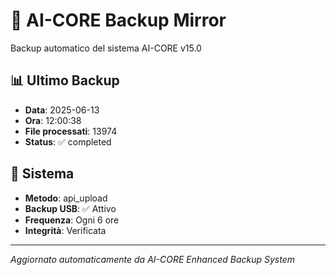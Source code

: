 # 🧬 AI-CORE Backup Mirror

Backup automatico del sistema AI-CORE v15.0

## 📊 Ultimo Backup
- **Data**: 2025-06-13
- **Ora**: 12:00:38
- **File processati**: 13974
- **Status**: ✅ completed

## 🎯 Sistema
- **Metodo**: api_upload
- **Backup USB**: ✅ Attivo
- **Frequenza**: Ogni 6 ore
- **Integrità**: Verificata

---
*Aggiornato automaticamente da AI-CORE Enhanced Backup System*
